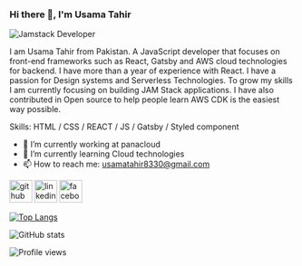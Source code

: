 ### Hi there 👋, I'm Usama Tahir

![Jamstack Developer](https://media-exp1.licdn.com/dms/image/C4D16AQFHkUrOpHZmlw/profile-displaybackgroundimage-shrink_200_800/0/1608901757519?e=1626912000&v=beta&t=twqJB4dSjX1V55Vpluxsg_uk0VzP8rHGqEKjcPFf9n0)

I am Usama Tahir from Pakistan. A JavaScript developer that focuses on front-end frameworks such as React, Gatsby and AWS cloud technologies for backend. I have more than a year of experience with React. I have a passion for Design systems and Serverless Technologies. To grow my skills I am currently focusing on building JAM Stack applications. I have also contributed in Open source to help people learn AWS CDK is the easiest way possible.

Skills: HTML / CSS / REACT / JS / Gatsby / Styled component

- 🔭 I’m currently working at panacloud 
- 🌱 I’m currently learning Cloud technologies 
- 📫 How to reach me: usamatahir8330@gmail.com 


[<img src='https://cdn.jsdelivr.net/npm/simple-icons@3.0.1/icons/github.svg' alt='github' height='40'>](https://github.com/usaamatahir)  [<img src='https://cdn.jsdelivr.net/npm/simple-icons@3.0.1/icons/linkedin.svg' alt='linkedin' height='40'>](https://www.linkedin.com/in/usamatahir0/)  [<img src='https://cdn.jsdelivr.net/npm/simple-icons@3.0.1/icons/facebook.svg' alt='facebook' height='40'>](https://www.facebook.com/usamatahir0)  

[![Top Langs](https://github-readme-stats.vercel.app/api/top-langs/?username=usaamatahir)](https://github.com/anuraghazra/github-readme-stats)

![GitHub stats](https://github-readme-stats.vercel.app/api?username=usaamatahir&show_icons=true)  

![Profile views](https://gpvc.arturio.dev/usaamatahir)  
